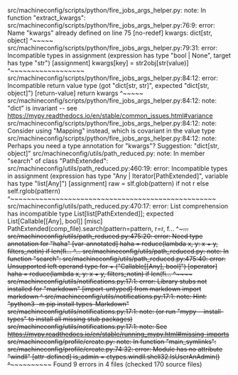 src/machineconfig/scripts/python/fire_jobs_args_helper.py: note: In function "extract_kwargs":
src/machineconfig/scripts/python/fire_jobs_args_helper.py:76:9: error: Name
"kwargs" already defined on line 75  [no-redef]
            kwargs: dict[str, object]
            ^~~~~~
src/machineconfig/scripts/python/fire_jobs_args_helper.py:79:31: error:
Incompatible types in assignment (expression has type "bool | None", target has
type "str")  [assignment]
                    kwargs[key] = str2obj[str(value)]
                                  ^~~~~~~~~~~~~~~~~~~
src/machineconfig/scripts/python/fire_jobs_args_helper.py:84:12: error:
Incompatible return value type (got "dict[str, str]", expected
"dict[str, object]")  [return-value]
        return kwargs
               ^~~~~~
src/machineconfig/scripts/python/fire_jobs_args_helper.py:84:12: note: "dict" is invariant -- see https://mypy.readthedocs.io/en/stable/common_issues.html#variance
src/machineconfig/scripts/python/fire_jobs_args_helper.py:84:12: note: Consider using "Mapping" instead, which is covariant in the value type
src/machineconfig/scripts/python/fire_jobs_args_helper.py:84:12: note: Perhaps you need a type annotation for "kwargs"? Suggestion: "dict[str, object]"
src/machineconfig/utils/path_reduced.py: note: In member "search" of class "PathExtended":
src/machineconfig/utils/path_reduced.py:460:19: error: Incompatible types in
assignment (expression has type "Any | Iterator[PathExtended]", variable has
type "list[Any]")  [assignment]
                raw = slf.glob(pattern) if not r else self.rglob(pattern)
                      ^~~~~~~~~~~~~~~~~~~~~~~~~~~~~~~~~~~~~~~~~~~~~~~~~~~
src/machineconfig/utils/path_reduced.py:470:17: error: List comprehension has
incompatible type List[list[PathExtended]]; expected List[Callable[[Any], bool]]
 [misc]
                    PathExtended(comp_file).search(pattern=pattern, r=r, f...
                    ^~~~~~~~~~~~~~~~~~~~~~~~~~~~~~~~~~~~~~~~~~~~~~~~~~~~~~...
src/machineconfig/utils/path_reduced.py:475:20: error: Need type annotation for
"haha"  [var-annotated]
                haha = reduce(lambda x, y: x + y, filters_notin) if len(fi...
                       ^~~~~~~~~~~~~~~~~~~~~~~~~~~~~~~~~~~~~~~~~~~~~~~~~~~...
src/machineconfig/utils/path_reduced.py: note: In function "search":
src/machineconfig/utils/path_reduced.py:475:40: error: Unsupported left operand
type for + ("Callable[[Any], bool]")  [operator]
                haha = reduce(lambda x, y: x + y, filters_notin) if len(fi...
                                           ^~~~~
src/machineconfig/utils/notifications.py:17:1: error: Library stubs not
installed for "markdown"  [import-untyped]
    from markdown import markdown
    ^
src/machineconfig/utils/notifications.py:17:1: note: Hint: "python3 -m pip install types-Markdown"
src/machineconfig/utils/notifications.py:17:1: note: (or run "mypy --install-types" to install all missing stub packages)
src/machineconfig/utils/notifications.py:17:1: note: See https://mypy.readthedocs.io/en/stable/running_mypy.html#missing-imports
src/machineconfig/profile/create.py: note: In function "main_symlinks":
src/machineconfig/profile/create.py:74:32: error: Module has no attribute
"windll"  [attr-defined]
                        is_admin = ctypes.windll.shell32.IsUserAnAdmin()
                                   ^~~~~~~~~~~~~
Found 9 errors in 4 files (checked 170 source files)
